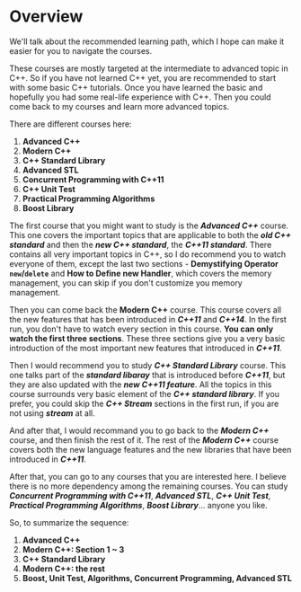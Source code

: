 # Overview

We'll talk about the recommended learning path, which I hope can make it easier for you to navigate the courses.

These courses are mostly targeted at the intermediate to advanced topic in C++. So if you have not learned C++ yet, you are recommended to start with some basic C++ tutorials. Once you have learned the basic and hopefully you had some real-life experience with C++. Then you could come back to my courses and learn more advanced topics.

There are different courses here:
1. **Advanced C++**
2. **Modern C++**
3. **C++ Standard Library**
4. **Advanced STL**
5. **Concurrent Programming with C++11**
6. **C++ Unit Test**
7. **Practical Programming Algorithms**
8. **Boost Library**


The first course that you might want to study is the ***Advanced C++*** course. This one covers the important topics that are applicable to both the ***old C++ standard*** and then the ***new C++ standard***, the ***C++11 standard***. There contains all very important topics in C++, so I do recommend you to watch everyone of them, except the last two sections - **Demystifying Operator `new`/`delete`** and **How to Define new Handler**, which covers the memory management, you can skip if you don't customize you memory management.

Then you can come back the **Modern C++** course. This course covers all the new features that has been introduced in ***C++11*** and ***C++14***. In the first run, you don't have to watch every section in this course. **You can only watch the first three sections**. These three sections give you a very basic introduction of the most important new features that introduced in ***C++11***.

Then I would recommend you to study ***C++ Standard Library*** course. This one talks part of the ***standard libaray*** that is introduced before ***C++11***, but they are also updated with the ***new C++11 feature***. All the topics in this course surrounds very basic element of the ***C++ standard library***. If you prefer, you could skip the ***C++ Stream*** sections in the first run, if you are not using ***stream*** at all.

And after that, I would recommand you to go back to the ***Modern C++*** course, and then finish the rest of it. The rest of the ***Modern C++*** course covers both the new language features and the new libraries that have been introduced in ***C++11***.

After that, you can go to any courses that you are interested here. I believe there is no more dependency among the remaining courses. You can study ***Concurrent Programming with C++11***, ***Advanced STL***, ***C++ Unit Test***, ***Practical Programming Algorithms***, ***Boost Library***... anyone you like.

So, to summarize the sequence:
1. **Advanced C++**
2. **Modern C++: Section 1 ~ 3**
3. **C++ Standard Library**
4. **Modern C++: the rest**
5. **Boost, Unit Test, Algorithms, Concurrent Programming, Advanced STL**

